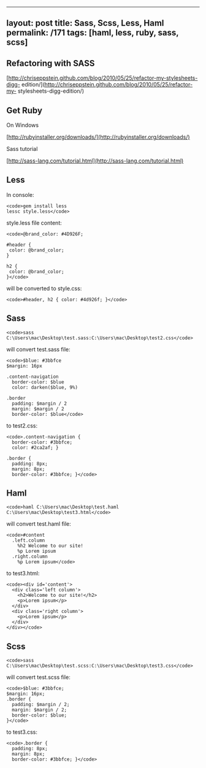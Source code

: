 ---
layout: post
title: Sass, Scss, Less, Haml
permalink: /171
tags: [haml, less, ruby, sass, scss]
----


## Refactoring with SASS


[http://chriseppstein.github.com/blog/2010/05/25/refactor-my-stylesheets-digg-
edition/](http://chriseppstein.github.com/blog/2010/05/25/refactor-my-
stylesheets-digg-edition/)

## Get Ruby


On Windows

[http://rubyinstaller.org/downloads/](http://rubyinstaller.org/downloads/)


Sass tutorial

[http://sass-lang.com/tutorial.html](http://sass-lang.com/tutorial.html)

## Less




In console:



    
    <code>gem install less
    lessc style.less</code>


style.less file content:

    
    <code>@brand_color: #4D926F;
    
    #header {
     color: @brand_color;
    }
    
    h2 {
     color: @brand_color;
    }</code>


will be converted to style.css:

    
    <code>#header, h2 { color: #4d926f; }</code>



## Sass


    
    <code>sass C:\Users\mac\Desktop\test.sass:C:\Users\mac\Desktop\test2.css</code>


will convert test.sass file:





    
    <code>$blue: #3bbfce
    $margin: 16px
    
    .content-navigation
      border-color: $blue
      color: darken($blue, 9%)
    
    .border
      padding: $margin / 2
      margin: $margin / 2
      border-color: $blue</code>


to test2.css:



    
    <code>.content-navigation {
      border-color: #3bbfce;
      color: #2ca2af; }
    
    .border {
      padding: 8px;
      margin: 8px;
      border-color: #3bbfce; }</code>




## Haml


    
    <code>haml C:\Users\mac\Desktop\test.haml C:\Users\mac\Desktop\test3.html</code>


will convert test.haml file:






    
    <code>#content
      .left.column
    	%h2 Welcome to our site!
    	%p Lorem ipsum
      .right.column
    	%p Lorem ipsum</code>




to test3.html:




    
    <code><div id='content'>
      <div class='left column'>
    	<h2>Welcome to our site!</h2>
    	<p>Lorem ipsum</p>
      </div>
      <div class='right column'>
    	<p>Lorem ipsum</p>
      </div>
    </div></code>




## Scss


    
    <code>sass C:\Users\mac\Desktop\test.scss:C:\Users\mac\Desktop\test3.css</code>


will convert test.scss file:





    
    <code>$blue: #3bbfce;
    $margin: 16px;
    .border {
      padding: $margin / 2;
      margin: $margin / 2;
      border-color: $blue;
    }</code>


to test3.css:




    
    <code>.border {
      padding: 8px;
      margin: 8px;
      border-color: #3bbfce; }</code>



